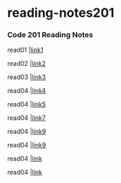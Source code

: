 # reading-notes201

### Code 201 Reading Notes



 read01 |[link1](/read01.md)
 
 read02 |[link2](/read02.md)
 
 read03 |[link3](/read03.md)
 
 read04 |[link4](/read04.md)
 
  read04 |[link5](/read05.md)
  
  read04 |[link7](/read07.md)
  
  read04 |[link9](/read09.md)
  
  read04 |[link9](read08)
  
  read04 |[link](read09)
  
  read04 |[link](read10)
 






